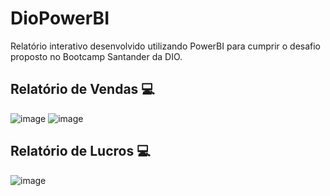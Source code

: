 # DioPowerBI

Relatório interativo desenvolvido utilizando PowerBI para cumprir o desafio proposto no Bootcamp Santander da DIO.

## Relatório de Vendas ‍💻
![image](https://github.com/PHCarmo/DioPowerBI/assets/47598285/2080def3-4b7d-4ec6-af8a-584d48e86268)
![image](https://github.com/PHCarmo/DioPowerBI/assets/47598285/30bece71-6d1c-4278-b4bb-edd0d25aa938)

## Relatório de Lucros ‍💻
![image](https://github.com/PHCarmo/DioPowerBI/assets/47598285/c87fedec-a004-4109-8762-41f4113ffa7f)
